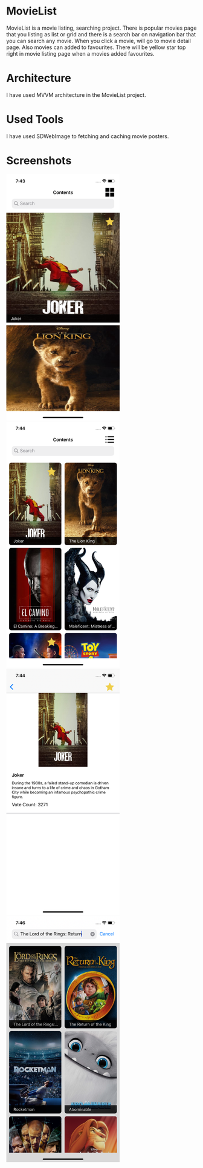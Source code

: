 # MovieList

MovieList is a movie listing, searching project. There is popular movies page that you listing as list or grid and there is a search bar on navigation bar that you can search any movie. When you click a movie, will go to movie detail page. Also movies can added to favourites. There will be yellow star top right in movie listing page when a movies added favourites.

# Architecture

I have used MVVM architecture in the MovieList project.

# Used Tools

I have used SDWebImage to fetching and caching movie posters.

# Screenshots

<img src="https://github.com/bsenturk/MovieList/blob/master/screenshots/Simulator%20Screen%20Shot%20-%20iPhone%2011%20-%202019-10-19%20at%2019.43.46.png" width="300" height="650"><img src="https://github.com/bsenturk/MovieList/blob/master/screenshots/Simulator%20Screen%20Shot%20-%20iPhone%2011%20-%202019-10-19%20at%2019.44.00.png" width="300" height="650">
<img src="https://github.com/bsenturk/MovieList/blob/master/screenshots/Simulator%20Screen%20Shot%20-%20iPhone%2011%20-%202019-10-19%20at%2019.44.41.png" width="300" height="650">
<img src="https://github.com/bsenturk/MovieList/blob/master/screenshots/Simulator%20Screen%20Shot%20-%20iPhone%2011%20-%202019-10-19%20at%2019.46.04.png" width="300" height="650">
